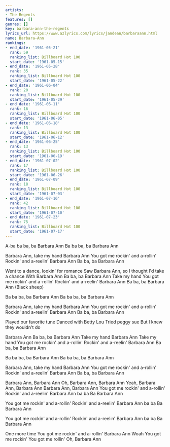 ```yaml
---
artists:
- The Regents
features: []
genres: []
key: barbara-ann-the-regents
lyrics_url: https://www.azlyrics.com/lyrics/jandean/barbaraann.html
name: Barbara-Ann
rankings:
- end_date: '1961-05-21'
  rank: 59
  ranking_list: Billboard Hot 100
  start_date: '1961-05-15'
- end_date: '1961-05-28'
  rank: 35
  ranking_list: Billboard Hot 100
  start_date: '1961-05-22'
- end_date: '1961-06-04'
  rank: 20
  ranking_list: Billboard Hot 100
  start_date: '1961-05-29'
- end_date: '1961-06-11'
  rank: 16
  ranking_list: Billboard Hot 100
  start_date: '1961-06-05'
- end_date: '1961-06-18'
  rank: 13
  ranking_list: Billboard Hot 100
  start_date: '1961-06-12'
- end_date: '1961-06-25'
  rank: 13
  ranking_list: Billboard Hot 100
  start_date: '1961-06-19'
- end_date: '1961-07-02'
  rank: 17
  ranking_list: Billboard Hot 100
  start_date: '1961-06-26'
- end_date: '1961-07-09'
  rank: 18
  ranking_list: Billboard Hot 100
  start_date: '1961-07-03'
- end_date: '1961-07-16'
  rank: 42
  ranking_list: Billboard Hot 100
  start_date: '1961-07-10'
- end_date: '1961-07-23'
  rank: 75
  ranking_list: Billboard Hot 100
  start_date: '1961-07-17'
---
```


A-ba ba ba, ba Barbara Ann
Ba ba ba, ba Barbara Ann

Barbara Ann, take my hand
Barbara Ann
You got me rockin' and a-rollin'
Rockin' and a-reelin'
Barbara Ann
Ba ba, ba Barbara Ann

Went to a dance, lookin' for romance
Saw Barbara Ann, so I thought I'd take a chance
With Barbara Ann
Ba ba, ba Barbara Ann
Take my hand
You got me rockin' and a-rollin'
Rockin' and a-reelin'
Barbara Ann
Ba ba, ba Barbara Ann
(Black sheep)

Ba ba ba, ba Barbara Ann
Ba ba ba, ba Barbara Ann

Barbara Ann, take my hand
Barbara Ann
You got me rockin' and a-rollin'
Rockin' and a-reelin'
Barbara Ann
Ba ba, ba Barbara Ann

Played our favorite tune
Danced with Betty Lou
Tried peggy sue
But I knew they wouldn't do

Barbara Ann
Ba ba, ba Barbara Ann
Take my hand
Barbara Ann
Take my hand
You got me rockin' and a-rollin'
Rockin' and a-reelin'
Barbara Ann
Ba ba, ba Barbara Ann

Ba ba ba, ba Barbara Ann
Ba ba ba, ba Barbara Ann

Barbara Ann, take my hand
Barbara Ann
You got me rockin' and a-rollin'
Rockin' and a-reelin'
Barbara Ann
Ba ba, ba Barbara Ann

Barbara Ann, Barbara Ann
Oh, Barbara Ann, Barbara Ann
Yeah, Barbara Ann, Barbara Ann
Barbara Ann, Barbara Ann
You got me rockin' and a-rollin'
Rockin' and a-reelin'
Barbara Ann ba ba
Ba Barbara Ann

You got me rockin' and a-rollin'
Rockin' and a-reelin'
Barbara Ann ba ba
Ba Barbara Ann

You got me rockin' and a-rollin'
Rockin' and a-reelin'
Barbara Ann ba ba
Ba Barbara Ann

One more time
You got me rockin' and a-rollin'
Barbara Ann
Woah
You got me rockin'
You got me rollin'
Oh, Barbara Ann



